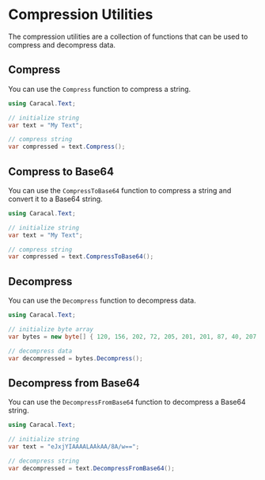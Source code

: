 ﻿# Compression Utilities

The compression utilities are a collection of functions that can be used to compress and decompress data.

## Compress

You can use the `Compress` function to compress a string.

```csharp
using Caracal.Text;

// initialize string
var text = "My Text";

// compress string
var compressed = text.Compress();
```

## Compress to Base64

You can use the `CompressToBase64` function to compress a string and convert it to a Base64 string.

```csharp
using Caracal.Text;

// initialize string
var text = "My Text";

// compress string
var compressed = text.CompressToBase64();
```

## Decompress

You can use the `Decompress` function to decompress data.

```csharp
using Caracal.Text;

// initialize byte array
var bytes = new byte[] { 120, 156, 202, 72, 205, 201, 201, 87, 40, 207, 47, 202, 73, 1, 0, 0, 255, 255 };

// decompress data
var decompressed = bytes.Decompress();
```

## Decompress from Base64

You can use the `DecompressFromBase64` function to decompress a Base64 string.

```csharp
using Caracal.Text;

// initialize string
var text = "eJxjYIAAAALAAkAA/8A/w==";

// decompress string
var decompressed = text.DecompressFromBase64();
```

